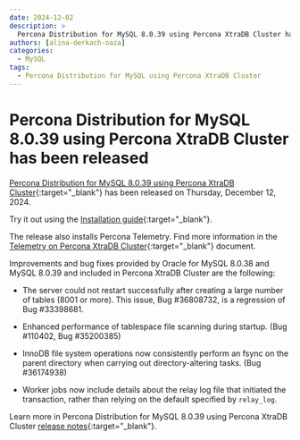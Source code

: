 ```yaml
---
date: 2024-12-02
description: >
  Percona Distribution for MySQL 8.0.39 using Percona XtraDB Cluster has been released on Thursday, December 12, 2024.
authors: [alina-derkach-oaza]
categories:
  - MySQL
tags:
  - Percona Distribution for MySQL using Percona XtraDB Cluster
---
```


# Percona Distribution for MySQL 8.0.39 using Percona XtraDB Cluster has been released

<!-- more -->

[Percona Distribution for MySQL 8.0.39 using Percona XtraDB Cluster](https://docs.percona.com/percona-distribution-for-mysql/8.0/index.html){:target="_blank"} has been released on Thursday, December 12, 2024.

Try it out using the [Installation guide](https://docs.percona.com/percona-distribution-for-mysql/8.0/installing.html){:target="_blank"}.

The release also installs Percona Telemetry. Find more information in the [Telemetry on Percona XtraDB Cluster](https://docs.percona.com/percona-xtradb-cluster/8.0/telemetry.html){:target="_blank"} document.

Improvements and bug fixes provided by Oracle for  MySQL 8.0.38 and MySQL 8.0.39 and included in Percona XtraDB Cluster are the following:

* The server could not restart successfully after creating a large number of tables (8001 or more). This issue, Bug #36808732, is a regression of Bug #33398681.

* Enhanced performance of tablespace file scanning during startup. (Bug #110402, Bug #35200385)

* InnoDB file system operations now consistently perform an fsync on the parent directory when carrying out directory-altering tasks. (Bug #36174938)

* Worker jobs now include details about the relay log file that initiated the transaction, rather than relying on the default specified by `relay_log`.

Learn more in Percona Distribution for MySQL 8.0.39 using Percona XtraDB Cluster [release notes](https://docs.percona.com/percona-distribution-for-mysql/8.0/release-notes-pxc-v8.0.39.html){:target="_blank"}.

